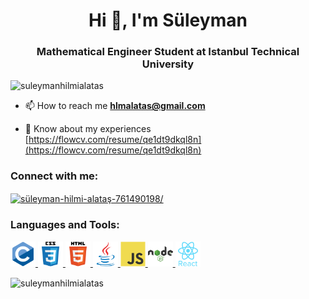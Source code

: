 <h1 align="center">Hi 👋, I'm Süleyman</h1>
<h3 align="center">Mathematical Engineer Student at Istanbul Technical University</h3>

<p align="left"> <img src="https://komarev.com/ghpvc/?username=suleymanhilmialatas&label=Profile%20views&color=0e75b6&style=flat" alt="suleymanhilmialatas" /> </p>

- 📫 How to reach me **hlmalatas@gmail.com**

- 📄 Know about my experiences [https://flowcv.com/resume/qe1dt9dkql8n](https://flowcv.com/resume/qe1dt9dkql8n)

<h3 align="left">Connect with me:</h3>
<p align="left">
<a href="https://linkedin.com/in/süleyman-hilmi-alataş-761490198/" target="blank"><img align="center" src="https://raw.githubusercontent.com/rahuldkjain/github-profile-readme-generator/master/src/images/icons/Social/linked-in-alt.svg" alt="süleyman-hilmi-alataş-761490198/" height="30" width="40" /></a>
</p>

<h3 align="left">Languages and Tools:</h3>
<p align="left"> <a href="https://www.cprogramming.com/" target="_blank" rel="noreferrer"> <img src="https://raw.githubusercontent.com/devicons/devicon/master/icons/c/c-original.svg" alt="c" width="40" height="40"/> </a> <a href="https://www.w3schools.com/css/" target="_blank" rel="noreferrer"> <img src="https://raw.githubusercontent.com/devicons/devicon/master/icons/css3/css3-original-wordmark.svg" alt="css3" width="40" height="40"/> </a> <a href="https://www.w3.org/html/" target="_blank" rel="noreferrer"> <img src="https://raw.githubusercontent.com/devicons/devicon/master/icons/html5/html5-original-wordmark.svg" alt="html5" width="40" height="40"/> </a> <a href="https://www.java.com" target="_blank" rel="noreferrer"> <img src="https://raw.githubusercontent.com/devicons/devicon/master/icons/java/java-original.svg" alt="java" width="40" height="40"/> </a> <a href="https://developer.mozilla.org/en-US/docs/Web/JavaScript" target="_blank" rel="noreferrer"> <img src="https://raw.githubusercontent.com/devicons/devicon/master/icons/javascript/javascript-original.svg" alt="javascript" width="40" height="40"/> </a> <a href="https://nodejs.org" target="_blank" rel="noreferrer"> <img src="https://raw.githubusercontent.com/devicons/devicon/master/icons/nodejs/nodejs-original-wordmark.svg" alt="nodejs" width="40" height="40"/> </a> <a href="https://reactjs.org/" target="_blank" rel="noreferrer"> <img src="https://raw.githubusercontent.com/devicons/devicon/master/icons/react/react-original-wordmark.svg" alt="react" width="40" height="40"/> </a> </p>

<p><img align="center" src="https://github-readme-stats.vercel.app/api/top-langs?username=suleymanhilmialatas&show_icons=true&locale=en&layout=compact" alt="suleymanhilmialatas" /></p>
